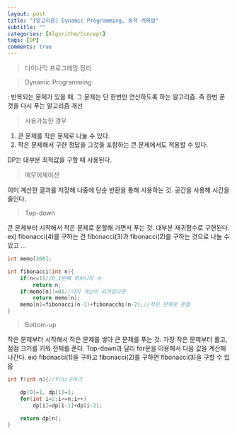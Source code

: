 ```yaml
---
layout: post
title: "[알고리즘] Dynamic Programming, 동적 계획법"
subtitle: ""
categories: [Algorithm/Concept]
tags: [DP]
comments: true
---
```

>다이나믹 프로그래밍 정리

> Dynamic Programming

: 반복되는 문제가 있을 때, 그 문제는 단 한번만 연산하도록 하는 알고리즘. 즉 한번 푼 것을 다시 푸는 알고리즘 개선

>사용가능한 경우

1. 큰 문제를 작은 문제로 나눌 수 있다.
2. 작은 문제해서 구한 정답을 그것을 포함하는 큰 문제에서도 적용할 수 있다.

<point>DP는 대부분 최적값을 구할 때 사용된다.</point>

>메모이제이션

이미 계산한 결과를 저장해 나중에 단순 반환을 통해 사용하는 것. 공간을 사용해 시간을 줄인다.

>Top-down

큰 문제부터 시작해서 작은 문제로 분할해 가면서 푸는 것. 
대부분 <point>재귀함수</point>로 구현된다. 
ex) fibonacci(4)를 구하는 건 fibonacci(3)과 fibonacci(2)를 구하는 것으로 나눌 수 있고 ...

```cpp
int memo[100];

int fibonacci(int n){
    if(n<=1)//0,1번째 피보나치 수
        return n;
    if(memo[n]!=0)//이미 계산이 되어있다면
        return memo[n];
    memo[n]=fibonacci(n-1)+fibonacchi(n-2);//작은 문제로 분할
}
```

>Bottom-up

작은 문제부터 시작해서 작은 문제를 쌓아 큰 문제를 푸는 것. <point>가장 작은 문제부터 풀고, 점점 크기를 키워 전체를 푼다.</point>
Top-down과 달리 <point>for문</point>을 이용해서 다음 값을 계산해 나간다.
ex) fibonacci(1)을 구하고 fibonacci(2)를 구하면 fibonacci(3)을 구할 수 있음  
```cpp
int f(int n){//f(n)구하기

    dp[0]=1, dp[1]=1;
    for(int i=2;i<=n;i++)
        dp[i]=dp[i-1]+dp[i-2];

    return dp[n];
}
```


